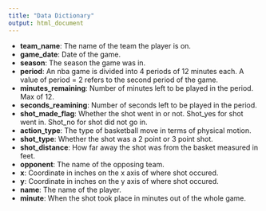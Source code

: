 ```yaml
---
title: "Data Dictionary"
output: html_document
---
```

- **team_name**: The name of the team the player is on.  
- **game_date**: Date of the game.  
- **season**: The season the game was in.  
- **period**: An nba game is divided into 4 periods of 12 minutes each. A value of period = 2 refers to the second period of the game.  
- **minutes_remaining**: Number of minutes left to be played in the period. Max of 12.  
- **seconds_reamining**: Number of seconds left to be played in the period.  
- **shot_made_flag**: Whether the shot went in or not. Shot_yes for shot went in. Shot_no for shot did not go in.  
- **action_type**: The type of basketball move in terms of physical motion.  
- **shot_type**: Whether the shot was a 2 point or 3 point shot.  
- **shot_distance**: How far away the shot was from the basket measured in feet.
- **opponent**: The name of the opposing team.  
- **x**: Coordinate in inches on the x axis of where shot occured.  
- **y**: Coordinate in inches on the y axis of where shot occured.
- **name**: The name of the player.
- **minute**: When the shot took place in minutes out of the whole game.  